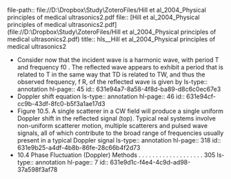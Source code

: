 file-path:: file://D:\Dropbox\Study\ZoteroFiles/Hill et al_2004_Physical principles of medical ultrasonics2.pdf
file:: [Hill et al_2004_Physical principles of medical ultrasonics2.pdf](file://D:\Dropbox\Study\ZoteroFiles/Hill et al_2004_Physical principles of medical ultrasonics2.pdf)
title:: hls__Hill et al_2004_Physical principles of medical ultrasonics2

- Consider now that the incident wave is a harmonic wave, with period T and frequency f0 . The reflected wave appears to exhibit a period that is related to T in the same way that TD is related to TW, and thus the observed frequency, f R, of the reflected wave is given by
  ls-type:: annotation
  hl-page:: 45
  id:: 631e94a7-8a58-4f8d-ba89-d8c6c0ec67e3
- Doppler shift equation
  ls-type:: annotation
  hl-page:: 46
  id:: 631e94cf-cc9b-43df-8fc0-b5f3a1ae17d3
- Figure 10.5. A single scatterer in a CW field will produce a single uniform Doppler shift in the reflected signal (top). Typical real systems involve non-uniform scatterer motion, multiple scatterers and pulsed wave signals, all of which contribute to the broad range of frequencies usually present in a typical Doppler signal
  ls-type:: annotation
  hl-page:: 318
  id:: 631e9b25-a4df-4b8b-86fe-28c66b4f2d73
- 10.4 Phase Fluctuation (Doppler) Methods . . . . . . . . . . . . . . . . . . . 305
  ls-type:: annotation
  hl-page:: 7
  id:: 631e9d1c-f4e4-4c9d-ad98-37a598f3af78